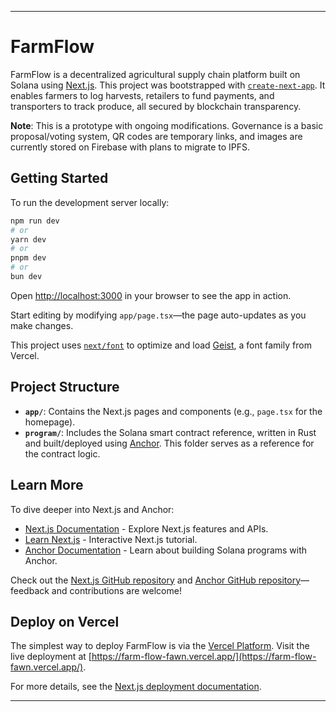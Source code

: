 
---

# FarmFlow

FarmFlow is a decentralized agricultural supply chain platform built on Solana using [Next.js](https://nextjs.org). This project was bootstrapped with [`create-next-app`](https://nextjs.org/docs/app/api-reference/cli/create-next-app). It enables farmers to log harvests, retailers to fund payments, and transporters to track produce, all secured by blockchain transparency.

**Note**: This is a prototype with ongoing modifications. Governance is a basic proposal/voting system, QR codes are temporary links, and images are currently stored on Firebase with plans to migrate to IPFS.

## Getting Started

To run the development server locally:

```bash
npm run dev
# or
yarn dev
# or
pnpm dev
# or
bun dev
```

Open [http://localhost:3000](http://localhost:3000) in your browser to see the app in action.

Start editing by modifying `app/page.tsx`—the page auto-updates as you make changes.

This project uses [`next/font`](https://nextjs.org/docs/app/building-your-application/optimizing/fonts) to optimize and load [Geist](https://vercel.com/font), a font family from Vercel.

## Project Structure

- **`app/`**: Contains the Next.js pages and components (e.g., `page.tsx` for the homepage).
- **`program/`**: Includes the Solana smart contract reference, written in Rust and built/deployed using [Anchor](https://www.anchor-lang.com/). This folder serves as a reference for the contract logic.

## Learn More

To dive deeper into Next.js and Anchor:

- [Next.js Documentation](https://nextjs.org/docs) - Explore Next.js features and APIs.
- [Learn Next.js](https://nextjs.org/learn) - Interactive Next.js tutorial.
- [Anchor Documentation](https://www.anchor-lang.com/docs/introduction) - Learn about building Solana programs with Anchor.

Check out the [Next.js GitHub repository](https://github.com/vercel/next.js) and [Anchor GitHub repository](https://github.com/coral-xyz/anchor)—feedback and contributions are welcome!

## Deploy on Vercel

The simplest way to deploy FarmFlow is via the [Vercel Platform](https://vercel.com/new?utm_medium=default-template&filter=next.js&utm_source=create-next-app&utm_campaign=create-next-app-readme). Visit the live deployment at [https://farm-flow-fawn.vercel.app/](https://farm-flow-fawn.vercel.app/).

For more details, see the [Next.js deployment documentation](https://nextjs.org/docs/app/building-your-application/deploying).

---